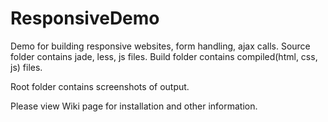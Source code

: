 # ResponsiveDemo
Demo for building responsive websites, form handling, ajax calls.
Source folder contains jade, less, js files. Build folder contains compiled(html, css, js) files.

Root folder contains screenshots of output.

Please view Wiki page for installation and other information.
